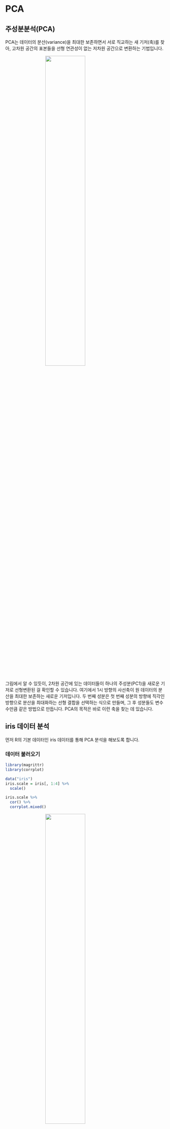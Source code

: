 
# PCA

## 주성분분석(PCA)

PCA는 데이터의 분산(variance)을 최대한 보존하면서 서로 직교하는 새 기저(축)를 찾아, 고차원 공간의 표본들을 선형 연관성이 없는 저차원 공간으로 변환하는 기법입니다.

<img src="images/PCA.png" width="50%" style="display: block; margin: auto;" />

그림에서 알 수 있듯이, 2차원 공간에 있는 데이터들이 하나의 주성분(PC1)을 새로운 기저로 선형변환된 걸 확인할 수 있습니다. 여기에서 1시 방향의 사선축이 원 데이터의 분산을 최대한 보존하는 새로운 기저입니다. 두 번째 성분은 첫 번째 성분의 방향에 직각인 방향으로 분산을 최대화하는 선형 결합을 선택하는 식으로 만들며, 그 후 성분들도 변수 수만큼 같은 방법으로 만듭니다. PCA의 목적은 바로 이런 축을 찾는 데 있습니다.

## iris 데이터 분석

먼저 R의 기본 데이터인 iris 데이터를 통해 PCA 분석을 해보도록 합니다.

### 데이터 불러오기


```r
library(magrittr)
library(corrplot)

data("iris")
iris.scale = iris[, 1:4] %>%
  scale()

iris.scale %>%
  cor() %>%
  corrplot.mixed()
```

<img src="07-PCA_files/figure-html/unnamed-chunk-3-1.png" width="50%" style="display: block; margin: auto;" />

먼저 데이터를 평균 0, 표준편차 1로 표준화한 후, 상관관계를 구합니다. Petal.Width와 Petal.Length 간, Sepal.Length와 Petal.Length 간에 높은 상관관계가 있습니다.

### 모형화

PCA는 다음 단계를 거친다.

1. 성분 추출 및 남길 성분의 수 결정
2. 남은 성분을 회전
3. 회전된 결과를 해석
4. 요인 점수를 생성
5. 요인 점수를 입력 변수로 사용해 회귀 분석을 하고, 테스트 데이터에 관한 평가

R에서는 기본함수인 `prcomp()`, `princomp()` 함수를 통해 PCA 분석을 수행할 수 있으며, `psych` 패키지를 통해 더욱 다양한 분석을 할 수 있습니다. 먼저 기본함수인 `prcomp()` 함수를 이용해 성분을 추출합니다.


```r
pca.iris = prcomp(iris.scale)
summary(pca.iris)
```

```
## Importance of components:
##                         PC1   PC2    PC3     PC4
## Standard deviation     1.71 0.956 0.3831 0.14393
## Proportion of Variance 0.73 0.229 0.0367 0.00518
## Cumulative Proportion  0.73 0.958 0.9948 1.00000
```

Cumulative Proportion을 살펴보면, PC1 만으로도 73% 가량의 분산을 설명하며, PC 2까지는 95%의 분산을 설명합니다.

몇번째 성분까지 사용하는 것이 좋은지를 판단하기 위해 screeplot을 그려주도록 합니다.


```r
screeplot(pca.iris, type = "l")
```

<img src="07-PCA_files/figure-html/unnamed-chunk-5-1.png" width="50%" style="display: block; margin: auto;" />

흔히 기울기가 달라지며 꺽이는 지점을 Elbow Point라고 부르는데 보통 이 부분의 PC까지를 사용해서 변수를 축소합니다. 2개 성분만으로도 충분하며, 3개 성분으로 대부분을 설명할 수 있습니다.

이번에는 `biplot()` 함수를 이용해 행렬도를 그려보도록 합니다.


```r
biplot(pca.iris)
```

<img src="07-PCA_files/figure-html/unnamed-chunk-6-1.png" width="50%" style="display: block; margin: auto;" />

위 그림은 각 개체에 대한 첫번째, 두번째 성분에 대한 점수 및 행렬도를 나타낸 것으로써, 가까운 거리와 방향일수록 변수들의 상관성이 높습니다. 

마지막으로 각 성분에 대한 기여도를 출력합니다.


```r
pca.iris$rotation
```

```
##                  PC1      PC2     PC3     PC4
## Sepal.Length  0.5211 -0.37742  0.7196  0.2613
## Sepal.Width  -0.2693 -0.92330 -0.2444 -0.1235
## Petal.Length  0.5804 -0.02449 -0.1421 -0.8014
## Petal.Width   0.5649 -0.06694 -0.6343  0.5236
```

## 북미 프로 아이스하키 리그 데이터 분석

북미 프로 아이스하키 리그에 관한 데이터를 분석합니다.

### 데이터 불러오기

해당 데이터는  https://github.com/datameister66/data 에서 nhlTrain.csv와 nhlTest.csv 데이터를 다운받도록 합니다.


```r
train = read.csv('https://raw.githubusercontent.com/datameister66/data/master/NHLtrain.csv')
test = read.csv('https://raw.githubusercontent.com/datameister66/data/master/NHLtest.csv')
```

각 피처는 다음과 같습니다.

- Team: 팀의 연고지
- ppg: 게임당 점수의 평균
- Goals_For: 팀의 경기당 평균 득점
- Goals_Against: 팀의 경기당 평균 실점
- Shots_For: 경기당 팀의 골 근처에서 슛을 한 횟수
- Shots_Against: 경기당 팀이 골 근처에서 상대팀의 슛을 허용한 횟수
- PP_perc: 파워플레이 상황에서 팀이 득점한 퍼센트
- PK_perc: 상대팀이 파워플레이 상황일 때 실점을 하지 않은 시간의 퍼센트
- CF60_pp: 팀의 파워플레이 60분당 Corsi 점수. Corsi 점수는 Shots_For와 상대에게 막힌 것이나 네트를 벗어난 것의 개수를 합한 것이다.
- CA60_sh: 상대 팀의 파워플레이 60분당 Corsi 점수
- OZFOperc_pp: 팀이 파워플레이 상황일 때 공격자 지역에서 시합이 재개된 퍼센트
- Give: 팀이 경기당 퍽을 준 평균 횟수
- Take: 팀이 경기당 퍽을 가져온 평균 횟수
- hits: 팀의 경기당 보디체크 평균 횟수
- blks: 팀의 경기당 상대방 슛을 블로키한 횟수의 평균

데이터를 평균 0, 표준편차 1로 표준화한 후, 상관관계를 구하도록 합니다.


```r
library(magrittr)

train.scale = scale(train[, -1:-2])
nhl.cor = cor(train.scale)
nhl.cor %>% corrplot()
```

<img src="07-PCA_files/figure-html/unnamed-chunk-9-1.png" width="50%" style="display: block; margin: auto;" />

### 성분 추출


```r
library(psych)

pca = principal(train.scale, rotate = 'none')
plot(pca$values, type = 'b', ylab = 'Eigenvalues', xlab = 'Component')
```

<img src="07-PCA_files/figure-html/unnamed-chunk-10-1.png" width="50%" style="display: block; margin: auto;" />

`psych` 패키지의 `principal()` 함수를 통해 성분을 추출하도록 합니다. 5개 성분만으로도 충분한 설명력이 있는 것으로 보입니다.

### 직각 회전과 해석

회전의 목적은 특정한 성분에 관해 변수의 기여도를 최대화함으로써 각 성분 사이의 상관 관계를 줄여 해석을 간단학 하는 것입니다.


```r
pca.rotate = principal(train.scale, nfactors = 5, rotate = 'varimax')
print(pca.rotate)
```

```
## Principal Components Analysis
## Call: principal(r = train.scale, nfactors = 5, rotate = "varimax")
## Standardized loadings (pattern matrix) based upon correlation matrix
##                 RC1   RC2   RC5   RC3   RC4   h2   u2 com
## Goals_For     -0.21  0.82  0.21  0.05 -0.11 0.78 0.22 1.3
## Goals_Against  0.88 -0.02 -0.05  0.21  0.00 0.82 0.18 1.1
## Shots_For     -0.22  0.43  0.76 -0.02 -0.10 0.81 0.19 1.8
## Shots_Against  0.73 -0.02 -0.20 -0.29  0.20 0.70 0.30 1.7
## PP_perc       -0.73  0.46 -0.04 -0.15  0.04 0.77 0.23 1.8
## PK_perc       -0.73 -0.21  0.22 -0.03  0.10 0.64 0.36 1.4
## CF60_pp       -0.20  0.12  0.71  0.24  0.29 0.69 0.31 1.9
## CA60_sh        0.35  0.66 -0.25 -0.48 -0.03 0.85 0.15 2.8
## OZFOperc_pp   -0.02 -0.18  0.70 -0.01  0.11 0.53 0.47 1.2
## Give          -0.02  0.58  0.17  0.52  0.10 0.65 0.35 2.2
## Take           0.16  0.02  0.01  0.90 -0.05 0.83 0.17 1.1
## hits          -0.02 -0.01  0.27 -0.06  0.87 0.83 0.17 1.2
## blks           0.19  0.63 -0.18  0.14  0.47 0.70 0.30 2.4
## 
##                        RC1  RC2  RC5  RC3  RC4
## SS loadings           2.69 2.33 1.89 1.55 1.16
## Proportion Var        0.21 0.18 0.15 0.12 0.09
## Cumulative Var        0.21 0.39 0.53 0.65 0.74
## Proportion Explained  0.28 0.24 0.20 0.16 0.12
## Cumulative Proportion 0.28 0.52 0.72 0.88 1.00
## 
## Mean item complexity =  1.7
## Test of the hypothesis that 5 components are sufficient.
## 
## The root mean square of the residuals (RMSR) is  0.08 
##  with the empirical chi square  28.59  with prob <  0.19 
## 
## Fit based upon off diagonal values = 0.91
```

먼저 각 5개 성분에 관한 변수들의 기여도는 RC1부터 RC5까지 열로 구분되어 있습니다. RC1(성분1)은 **Goals_Against**와 **Shots_Against** 변수의 성분에 관한 기여도가 높은 양의 값이고, **PP_perc**와 **PK_perc** 변수의 기여도가 높은 음의 값입니다.

RC2(성분2)은 **Goals_For** 변수가 높은 기여도를 가지고 있으며, RC5는 **Shots_For, CF60_pp, OZFOperc_pp**가 높은 기여도를 갖고 있습니다. RC3는 **take** 변수만 연관이 있으며, RC4는 **hits** 변수와 연관이 있습니다.

SS loadings 제곱합으로 시작하는 표의 숫자는 각 성분의 고윳값(Eigenvalue) 입니다. 이 고윳값이 정규화되면 Proportion Explained 행의 값이며, 성분 1이 5개의 회전된 성분 모두가 설명하는 분산의 28%를 설명하는 것을 볼 수 있습니다.

경험적으로 선택된 성분들이 설명하는 분산의 총합이 최소한 전체 분산의 70%를 넘어야 하며, Cumulative Var 행의 5개 성분 합이 총 74%의 분산을 나타내고 있습니다.

### 요인 점수 생성

회전된 성분들의 기여도를 각 팀의 요인 점수로 변환합니다.


```r
pca.scores = data.frame(pca.rotate$scores)
head(pca.scores)
```

```
##       RC1       RC2     RC5     RC3      RC4
## 1 -2.2153  0.002821  0.3162 -0.1572  1.52780
## 2  0.8815 -0.569239 -1.2361 -0.2703 -0.01132
## 3  0.1032  0.481754  1.8135 -0.1607  0.73465
## 4 -0.0663 -0.630676 -0.2121 -1.3086  0.15413
## 5  1.4966  1.156906 -0.3222  0.9647 -0.65648
## 6 -0.4890 -2.119952  1.0456  2.7375 -1.37358
```

독립변수(png)를 데이터의 열로 불러오도록 합니다.


```r
pca.scores$ppg = train$ppg
```

### 회귀 분석


```r
nhl.lm = lm(ppg ~ ., data = pca.scores)
summary(nhl.lm)
```

```
## 
## Call:
## lm(formula = ppg ~ ., data = pca.scores)
## 
## Residuals:
##      Min       1Q   Median       3Q      Max 
## -0.16327 -0.04819  0.00372  0.03872  0.16591 
## 
## Coefficients:
##             Estimate Std. Error t value   Pr(>|t|)    
## (Intercept)  1.11133    0.01575   70.55    < 2e-16 ***
## RC1         -0.11220    0.01602   -7.00 0.00000031 ***
## RC2          0.07099    0.01602    4.43    0.00018 ***
## RC5          0.02295    0.01602    1.43    0.16500    
## RC3         -0.01778    0.01602   -1.11    0.27804    
## RC4         -0.00531    0.01602   -0.33    0.74300    
## ---
## Signif. codes:  0 '***' 0.001 '**' 0.01 '*' 0.05 '.' 0.1 ' ' 1
## 
## Residual standard error: 0.0863 on 24 degrees of freedom
## Multiple R-squared:  0.75,	Adjusted R-squared:  0.698 
## F-statistic: 14.4 on 5 and 24 DF,  p-value: 0.00000145
```

$R^2$가 70%에 달하며, p값이 1.446e-06로 나와 통계적으로 높은 유의성을 갖고 있습니다. 그러나 RC1과 RC2를 제외한 3개 성분은 유의하지 않은 것으로 보입니다. 두 가지 피처만을 대상으로 회귀분석을 다시 실시합니다.


```r
nhl.lm2 = lm(ppg ~ RC1 + RC2, data = pca.scores)
summary(nhl.lm2)
```

```
## 
## Call:
## lm(formula = ppg ~ RC1 + RC2, data = pca.scores)
## 
## Residuals:
##     Min      1Q  Median      3Q     Max 
## -0.1891 -0.0443  0.0144  0.0565  0.1647 
## 
## Coefficients:
##             Estimate Std. Error t value   Pr(>|t|)    
## (Intercept)   1.1113     0.0159   70.04    < 2e-16 ***
## RC1          -0.1122     0.0161   -6.95 0.00000018 ***
## RC2           0.0710     0.0161    4.40    0.00015 ***
## ---
## Signif. codes:  0 '***' 0.001 '**' 0.01 '*' 0.05 '.' 0.1 ' ' 1
## 
## Residual standard error: 0.0869 on 27 degrees of freedom
## Multiple R-squared:  0.715,	Adjusted R-squared:  0.694 
## F-statistic: 33.8 on 2 and 27 DF,  p-value: 0.000000044
```

$R^2$가 역시나 70%에 가까우며, 통계적으로 유의한 모델입니다.


```r
plot(nhl.lm2$fitted.values, train$ppg,
     xlab = 'Predicted',
     ylab = 'Actual')
```

<img src="07-PCA_files/figure-html/unnamed-chunk-16-1.png" width="50%" style="display: block; margin: auto;" />


```r
sqrt(mean(nhl.lm2$residuals^2))
```

```
## [1] 0.08244
```

평균 제곱 오차의 제곱근을 계산한 후 테스트 셋과 비교해보도록 합니다.


```r
test.scores = data.frame(predict(pca.rotate, test[, c(-1:-2)]))

test.scores$pred = predict(nhl.lm2, test.scores)
test.scores$ppg = test$ppg
```


```r
plot(test.scores$pred, test.scores$ppg,
     xlab = 'Predicted',
     ylab = 'Actual')
```

<img src="07-PCA_files/figure-html/unnamed-chunk-19-1.png" width="50%" style="display: block; margin: auto;" />


```r
resid = test.scores$ppg - test.scores$pred
sqrt(mean(resid^2))
```

```
## [1] 0.1012
```
